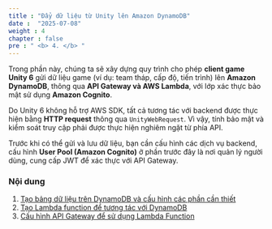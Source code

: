 ```yaml
---
title : "Đẩy dữ liệu từ Unity lên Amazon DynamoDB"
date :  "2025-07-08" 
weight : 4 
chapter : false
pre : " <b> 4. </b> "
---
```


Trong phần này, chúng ta sẽ xây dựng quy trình cho phép **client game Unity 6** gửi dữ liệu game (ví dụ: team tháp, cấp độ, tiến trình) lên **Amazon DynamoDB**, thông qua **API Gateway và AWS Lambda**, với lớp xác thực bảo mật sử dụng **Amazon Cognito**.

Do Unity 6 không hỗ trợ AWS SDK, tất cả tương tác với backend được thực hiện bằng **HTTP request** thông qua `UnityWebRequest`. Vì vậy, tính bảo mật và kiểm soát truy cập phải được thực hiện nghiêm ngặt từ phía API.

Trước khi có thể gửi và lưu dữ liệu, bạn cần cấu hình các dịch vụ backend, cấu hình **User Pool (Amazon Cognito)** ở phần trước đây là nơi quản lý người dùng, cung cấp JWT để xác thực với API Gateway.

### Nội dung

1. [Tạo bảng dữ liệu trên DynamoDB và cấu hình các phần cần thiết](3.1-dynamodb/)
2. [Tạo Lambda function để tương tác với DynamoDB](3.2-lambda/)
3. [Cấu hình API Gateway để sử dụng Lambda Function](3.3-API-Gateway/)
